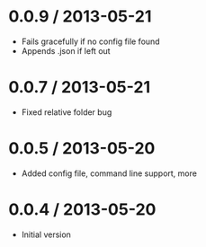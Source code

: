 0.0.9 / 2013-05-21
==================
  * Fails gracefully if no config file found
  * Appends .json if left out
  
  0.0.7 / 2013-05-21
==================
  * Fixed relative folder bug
  
  0.0.5 / 2013-05-20
==================
  * Added config file, command line support, more
  
  0.0.4 / 2013-05-20
==================
  * Initial version
